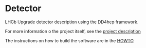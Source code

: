 # Detector

LHCb Upgrade detector description using the DD4hep framework.

For more information o the project itself, see the [project description](doc/DETECTOR.md)

The instructions on how to build the software are in the [HOWTO](doc/HOWTO.md)


